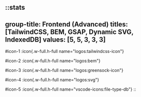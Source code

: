::stats
---
group-title: Frontend (Advanced)
titles: [TailwindCSS, BEM, GSAP, Dynamic SVG, IndexedDB]
values: [5, 5, 3, 3, 3]
---
#icon-1
  :icon{.w-full.h-full name="logos:tailwindcss-icon"}

#icon-2
  :icon{.w-full.h-full name="logos:bem"}

#icon-3
  :icon{.w-full.h-full name="logos:greensock-icon"}

#icon-4
  :icon{.w-full.h-full name="logos:svg"}

#icon-5
  :icon{.w-full.h-full name="vscode-icons:file-type-db"}
::